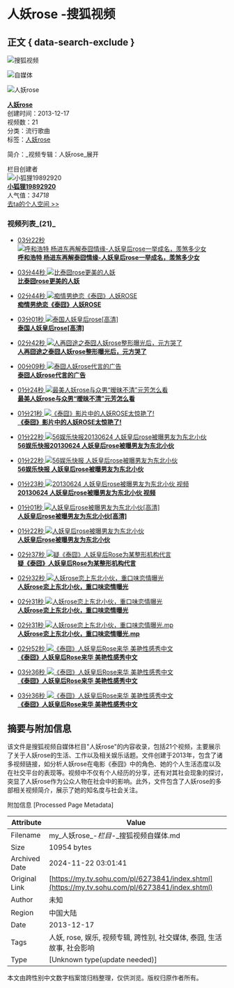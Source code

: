 # 人妖rose -搜狐视频

## 正文 { data-search-exclude }


![搜狐视频](https://css.tv.itc.cn/channel/header-images/logo-tv-mini.gif)

![自媒体](https://css.tv.itc.cn/channel/header-images/logo-ugc-mini.png)

![人妖rose](https://photocdn.sohu.com/20130822/vrsb938913.jpg)

**[人妖rose](http://my.tv.sohu.com/pl/6273841.shtml "人妖rose")**  
创建时间：2013-12-17  
视频数：21  
分类：流行歌曲  
标签：[人妖rose](javascript:sohuHD.searchKey('人妖rose',null,null);)  

简介：_视频专辑：人妖rose_展开  

栏目创建者  
![小狐狸19892920](http://e3f49eaa46b57.cdn.sohucs.com/c_fit,w_200,h_200/2024/2/26/15/11/MTAwMTU3XzE3MDg5MzE0NjU2ODg=.jpeg)  
**[小狐狸19892920](http://tv.sohu.com/user/19892920)**  
人气值：_34718_  
[去ta的个人空间 >>](http://tv.sohu.com/user/19892920)

### 视频列表_(21)_

- [03分22秒 ![呼和浩特 杨进东再解泰囧情缘-人妖皇后rose一举成名，羡煞多少女](http://e3f49eaa46b57.cdn.sohucs.com/c_pad,w_160,h_90,blur_80/group1/M04/81/81/MTAuMTAuODguODA=/6_1403de92befg201_57405299_7_1b.jpg)](http://tv.sohu.com/v/cGwvNjI3Mzg0MS81NzQwNTI5OS5zaHRtbA==.html "呼和浩特 杨进东再解泰囧情缘-人妖皇后rose一举成名，羡煞多少女")  
    **[呼和浩特 杨进东再解泰囧情缘-人妖皇后rose一举成名，羡煞多少女](http://tv.sohu.com/v/cGwvNjI3Mzg0MS81NzQwNTI5OS5zaHRtbA==.html "呼和浩特 杨进东再解泰囧情缘-人妖皇后rose一举成名，羡煞多少女")**
    
- [03分44秒 ![比泰囧rose更美的人妖](http://e3f49eaa46b57.cdn.sohucs.com/c_pad,w_160,h_90,blur_80//group1/M07/77/89/MTAuMTAuODguODA=/6_13d26235137g102_52085731_7_1b.jpg)](http://tv.sohu.com/v/cGwvNjI3Mzg0MS81MjA4NTczMS5zaHRtbA==.html "比泰囧rose更美的人妖")  
    **[比泰囧rose更美的人妖](http://tv.sohu.com/v/cGwvNjI3Mzg0MS81MjA4NTczMS5zaHRtbA==.html "比泰囧rose更美的人妖")**

- [02分44秒 ![痴情男绝恋《泰囧》人妖ROSE](http://e3f49eaa46b57.cdn.sohucs.com/c_pad,w_160,h_90,blur_80/group1/M12/64/62/MTAuMTAuODguODA=/6_13cad0f869bg102_51406704_3_1b.jpg)](http://tv.sohu.com/v/cGwvNjI3Mzg0MS81MTk3OTczNS5zaHRtbA==.html "痴情男绝恋《泰囧》人妖ROSE")  
    **[痴情男绝恋《泰囧》人妖ROSE](http://tv.sohu.com/v/cGwvNjI3Mzg0MS81MTk3OTczNS5zaHRtbA==.html "痴情男绝恋《泰囧》人妖ROSE")**

- [03分01秒 ![泰国人妖皇后rose[高清]](http://e3f49eaa46b57.cdn.sohucs.com/c_pad,w_160,h_90,blur_80//group1/M07/81/16/MTAuMTAuODguODA=/6_1403b950398g102_57393597_9_1b.jpg)](http://tv.sohu.com/v/cGwvNjI3Mzg0MS81NzM5MzU5Ny5zaHRtbA==.html "泰国人妖皇后rose[高清]")  
    **[泰国人妖皇后rose\[高清\]](http://tv.sohu.com/v/cGwvNjI3Mzg0MS81NzM5MzU5Ny5zaHRtbA==.html "泰国人妖皇后rose[高清]")**

- [02分42秒 ![人再囧途之泰囧人妖rose整形曝光后，元方哭了](http://e3f49eaa46b57.cdn.sohucs.com/c_pad,w_160,h_90,blur_80/group1/M06/77/AF/MTAuMTAuODguNzk=/6_13d2642c56fg102_52086005_7_1b.jpg)](http://tv.sohu.com/v/cGwvNjI3Mzg0MS81MjA4NjAwNS5zaHRtbA==.html "人再囧途之泰囧人妖rose整形曝光后，元方哭了")  
    **[人再囧途之泰囧人妖rose整形曝光后，元方哭了](http://tv.sohu.com/v/cGwvNjI3Mzg0MS81MjA4NjAwNS5zaHRtbA==.html "人再囧途之泰囧人妖rose整形曝光后，元方哭了")**

- [00分09秒 ![泰囧人妖rose代言的广告](http://e3f49eaa46b57.cdn.sohucs.com/c_pad,w_160,h_90,blur_80//group1/M07/77/8C/MTAuMTAuODguODA=/6_13d2649923cg102_52086129_7_1b.jpg)](http://tv.sohu.com/v/cGwvNjI3Mzg0MS81MjA4NjEyOS5zaHRtbA==.html "泰囧人妖rose代言的广告")  
    **[泰囧人妖rose代言的广告](http://tv.sohu.com/v/cGwvNjI3Mzg0MS81MjA4NjEyOS5zaHRtbA==.html "泰囧人妖rose代言的广告")**

- [01分24秒 ![最美人妖rose与众男“暧昧不清”元芳怎么看](http://e3f49eaa46b57.cdn.sohucs.com/c_pad,w_160,h_90,blur_80/group1/M07/78/81/MTAuMTAuODguNzk=/6_13d297f6097g102_52108382_7_1b.jpg)](http://tv.sohu.com/v/cGwvNjI3Mzg0MS81MjEwODM4Mi5zaHRtbA==.html "最美人妖rose与众男“暧昧不清”元芳怎么看")  
    **[最美人妖rose与众男“暧昧不清”元芳怎么看](http://tv.sohu.com/v/cGwvNjI3Mzg0MS81MjEwODM4Mi5zaHRtbA==.html "最美人妖rose与众男“暧昧不清”元芳怎么看")**

- [01分21秒 ![《泰囧》影片中的人妖ROSE太惊艳了!](http://e3f49eaa46b57.cdn.sohucs.com/c_pad,w_160,h_90,blur_80/group1/M11/77/AC/MTAuMTAuODguNzk=/6_13d261bdf33g102_52085672_7_1b.jpg)](http://tv.sohu.com/v/cGwvNjI3Mzg0MS81MjA4NTY3Mi5zaHRtbA==.html "《泰囧》影片中的人妖ROSE太惊艳了!")  
    **[《泰囧》影片中的人妖ROSE太惊艳了!](http://tv.sohu.com/v/cGwvNjI3Mzg0MS81MjA4NTY3Mi5zaHRtbA==.html "《泰囧》影片中的人妖ROSE太惊艳了!")**

- [01分22秒 ![56娱乐快报20130624 人妖皇后rose被曝男友为东北小伙](http://e3f49eaa46b57.cdn.sohucs.com/c_pad,w_160,h_90,blur_80/group1/M01/90/F7/MTAuMTAuODguNzk=/6_1405d3d06b7g102_57652945_5_1b.jpg)](http://tv.sohu.com/v/cGwvNjI3Mzg0MS81NzY3NjYxNy5zaHRtbA==.html "56娱乐快报20130624 人妖皇后rose被曝男友为东北小伙")  
    **[56娱乐快报20130624 人妖皇后rose被曝男友为东北小伙](http://tv.sohu.com/v/cGwvNjI3Mzg0MS81NzY3NjYxNy5zaHRtbA==.html "56娱乐快报20130624 人妖皇后rose被曝男友为东北小伙")**

- [01分22秒 ![56娱乐快报 人妖皇后rose被曝男友为东北小伙](http://e3f49eaa46b57.cdn.sohucs.com/c_pad,w_160,h_90,blur_80/group1/M01/90/F7/MTAuMTAuODguNzk=/6_1405d3d06b7g102_57652945_5_1b.jpg)](http://tv.sohu.com/v/cGwvNjI3Mzg0MS81NzY1Mjk0NS5zaHRtbA==.html "56娱乐快报 人妖皇后rose被曝男友为东北小伙")  
    **[56娱乐快报 人妖皇后rose被曝男友为东北小伙](http://tv.sohu.com/v/cGwvNjI3Mzg0MS81NzY1Mjk0NS5zaHRtbA==.html "56娱乐快报 人妖皇后rose被曝男友为东北小伙")**

- [01分23秒 ![20130624 人妖皇后rose被曝男友为东北小伙 视频](http://e3f49eaa46b57.cdn.sohucs.com/c_pad,w_160,h_90,blur_80//group1/M03/8F/F5/MTAuMTAuODguODA=/6_1405a0f0c0fg201_57632416_5_1b.jpg)](http://tv.sohu.com/v/cGwvNjI3Mzg0MS81NzYzMjQxNi5zaHRtbA==.html "20130624 人妖皇后rose被曝男友为东北小伙 视频")  
    **[20130624 人妖皇后rose被曝男友为东北小伙 视频](http://tv.sohu.com/v/cGwvNjI3Mzg0MS81NzYzMjQxNi5zaHRtbA==.html "20130624 人妖皇后rose被曝男友为东北小伙 视频")**

- [01分01秒 ![人妖皇后rose被曝男友为东北小伙[高清]](http://e3f49eaa46b57.cdn.sohucs.com/c_pad,w_160,h_90,blur_80//group1/M08/92/CD/MTAuMTAuODguODA=/6_140644255a5g201_57707840_5_1b.jpg)](http://tv.sohu.com/v/cGwvNjI3Mzg0MS81NzcwNzg0MC5zaHRtbA==.html "人妖皇后rose被曝男友为东北小伙[高清]")  
    **[人妖皇后rose被曝男友为东北小伙\[高清\]](http://tv.sohu.com/v/cGwvNjI3Mzg0MS81NzcwNzg0MC5zaHRtbA==.html "人妖皇后rose被曝男友为东北小伙[高清]")**

- [01分22秒 ![人妖皇后rose被曝男友为东北小伙](http://e3f49eaa46b57.cdn.sohucs.com/c_pad,w_160,h_90,blur_80/group1/M05/8F/F5/MTAuMTAuODguODA=/6_1405a0f3374g102_57632418_5_1b.jpg)](http://tv.sohu.com/v/cGwvNjI3Mzg0MS81NzYzMjQxOC5zaHRtbA==.html "人妖皇后rose被曝男友为东北小伙")  
    **[人妖皇后rose被曝男友为东北小伙](http://tv.sohu.com/v/cGwvNjI3Mzg0MS81NzYzMjQxOC5zaHRtbA==.html "人妖皇后rose被曝男友为东北小伙")**

- [02分37秒 ![疑《泰囧》人妖皇后Rose为某整形机构代言](http://e3f49eaa46b57.cdn.sohucs.com/c_pad,w_160,h_90,blur_80/group1/M08/8A/E3/MTAuMTAuODguNzk=/6_1404d26d5a5g201_57531320_7_1b.jpg)](http://tv.sohu.com/v/cGwvNjI3Mzg0MS81NzUzMTMyMC5zaHRtbA==.html "疑《泰囧》人妖皇后Rose为某整形机构代言")  
    **[疑《泰囧》人妖皇后Rose为某整形机构代言](http://tv.sohu.com/v/cGwvNjI3Mzg0MS81NzUzMTMyMC5zaHRtbA==.html "疑《泰囧》人妖皇后Rose为某整形机构代言")**

- [02分32秒 ![人妖rose恋上东北小伙，重口味恋情曝光](http://e3f49eaa46b57.cdn.sohucs.com/c_pad,w_160,h_90,blur_80/group1/M04/87/4D/MTAuMTAuODguODA=/6_14043d0102ag201_57453919_7_1b.jpg)](http://tv.sohu.com/v/cGwvNjI3Mzg0MS81NzQ1MzkxOS5zaHRtbA==.html "人妖rose恋上东北小伙，重口味恋情曝光")  
    **[人妖rose恋上东北小伙，重口味恋情曝光](http://tv.sohu.com/v/cGwvNjI3Mzg0MS81NzQ1MzkxOS5zaHRtbA==.html "人妖rose恋上东北小伙，重口味恋情曝光")**

- [02分31秒 ![人妖rose恋上东北小伙，重口味恋情曝光](http://e3f49eaa46b57.cdn.sohucs.com/c_pad,w_160,h_90,blur_80/group1/M08/92/F9/MTAuMTAuODguNzk=/6_14064438ee9g102_57707861_5_1b.jpg)](http://tv.sohu.com/v/cGwvNjI3Mzg0MS81NzcwNzg2MS5zaHRtbA==.html "人妖rose恋上东北小伙，重口味恋情曝光")  
    **[人妖rose恋上东北小伙，重口味恋情曝光](http://tv.sohu.com/v/cGwvNjI3Mzg0MS81NzcwNzg2MS5zaHRtbA==.html "人妖rose恋上东北小伙，重口味恋情曝光")**

- [02分31秒 ![人妖rose恋上东北小伙，重口味恋情曝光.mp](http://e3f49eaa46b57.cdn.sohucs.com/c_pad,w_160,h_90,blur_80/group1/M01/92/CD/MTAuMTAuODguODA=/6_1406442be01g201_57707849_5_1b.jpg)](http://tv.sohu.com/v/cGwvNjI3Mzg0MS81NzcwNzg0OS5zaHRtbA==.html "人妖rose恋上东北小伙，重口味恋情曝光.mp")  
    **[人妖rose恋上东北小伙，重口味恋情曝光.mp](http://tv.sohu.com/v/cGwvNjI3Mzg0MS81NzcwNzg0OS5zaHRtbA==.html "人妖rose恋上东北小伙，重口味恋情曝光.mp")**

- [02分52秒 ![《泰囧》人妖皇后Rose来华 美艳性感秀中文](http://e3f49eaa46b57.cdn.sohucs.com/c_pad,w_160,h_90,blur_80/group1/M05/EF/DD/MTAuMTAuODguNzk=/6_142191ce696g201_60426280_7_5b.jpg)](http://tv.sohu.com/v/cGwvNjI3Mzg0MS82MDQyNjI4MC5zaHRtbA==.html "《泰囧》人妖皇后Rose来华 美艳性感秀中文")  
    **[《泰囧》人妖皇后Rose来华 美艳性感秀中文](http://tv.sohu.com/v/cGwvNjI3Mzg0MS82MDQyNjI4MC5zaHRtbA==.html "《泰囧》人妖皇后Rose来华 美艳性感秀中文")**

- [03分36秒 ![《泰囧》人妖皇后Rose来华 美艳性感秀中文](http://e3f49eaa46b57.cdn.sohucs.com/c_pad,w_160,h_90,blur_80/group1/M05/EB/8B/MTAuMTAuODguODA=/6_14205dd18c6g201_60334840_5_2b.jpg)](http://tv.sohu.com/v/cGwvNjI3Mzg0MS82MDM0MTQ3MC5zaHRtbA==.html "《泰囧》人妖皇后Rose来华 美艳性感秀中文")  
    **[《泰囧》人妖皇后Rose来华 美艳性感秀中文](http://tv.sohu.com/v/cGwvNjI3Mzg0MS82MDM0MTQ3MC5zaHRtbA==.html "《泰囧》人妖皇后Rose来华 美艳性感秀中文")**

- [03分36秒 ![《泰囧》人妖皇后Rose来华 美艳性感秀中文](http://e3f49eaa46b57.cdn.sohucs.com/c_pad,w_160,h_90,blur_80/group1/M05/EB/8B/MTAuMTAuODguODA=/6_14205dd18c6g201_60334840_5_2b.jpg)](http://tv.sohu.com/v/cGwvNjI3Mzg0MS82MDMzNDg0MC5zaHRtbA==.html "《泰囧》人妖皇后Rose来华 美艳性感秀中文")  
    **[《泰囧》人妖皇后Rose来华 美艳性感秀中文](http://tv.sohu.com/v/cGwvNjI3Mzg0MS82MDMzNDg0MC5zaHRtbA==.html "《泰囧》人妖皇后Rose来华 美艳性感秀中文")**

## 摘要与附加信息

<!-- tcd_abstract -->
该文件是搜狐视频自媒体栏目"人妖rose"的内容收录，包括21个视频，主要展示了关于人妖rose的生活、工作以及相关娱乐话题。文件创建于2013年，包含了诸多视频链接，如分析人妖rose在电影《泰囧》中的角色、她的个人生活态度以及在社交平台的表现等。视频中不仅有个人经历的分享，还有对其社会现象的探讨，突显了人妖rose作为公众人物在社会中的影响。此外，文件包含了人妖rose的多部相关视频简介，展示了她的知名度与社会关注。
<!-- tcd_abstract_end -->

附加信息 [Processed Page Metadata]

| Attribute       | Value                                  |
|-----------------|----------------------------------------|
| Filename        | my_人妖rose_-_栏目_-_搜狐视频自媒体.md                             |
| Size            | 10954 bytes                           |
| Archived Date   | 2024-11-22 03:01:41                             |
| Original Link   | [https://my.tv.sohu.com/pl/6273841/index.shtml](https://my.tv.sohu.com/pl/6273841/index.shtml)                       |
| Author          | 未知                               |
| Region          | 中国大陆                               |
| Date            | 2013-12-17                                 |
| Tags            | 人妖, rose, 娱乐, 视频专辑, 跨性别, 社交媒体, 泰囧, 生活故事, 社会影响                                 |
| Type            | [Unknown type(update needed)]                                 |
<!-- tcd_table_end -->

本文由跨性别中文数字档案馆归档整理，仅供浏览。版权归原作者所有。
